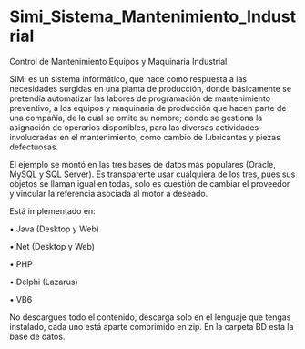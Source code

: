 # Simi_Sistema_Mantenimiento_Industrial
Control de Mantenimiento Equipos y Maquinaria Industrial

SIMI es un sistema informático, que nace como respuesta a las necesidades surgidas en una planta de producción, donde básicamente se pretendía automatizar las labores de programación de mantenimiento preventivo, a los equipos y maquinaria de producción que hacen parte de una compañía, de la cual se omite su nombre; donde se gestiona la asignación de operarios disponibles, para las diversas actividades involucradas en el mantenimiento, como cambio de lubricantes y piezas defectuosas.

El ejemplo se montó en las tres bases de datos más populares (Oracle, MySQL y SQL Server). Es transparente usar cualquiera de los tres, pues sus objetos se llaman igual en todas, solo es cuestión de cambiar el proveedor y vincular la referencia asociada al motor a deseado.

Está implementado en:

•	Java (Desktop y Web)

•	Net (Desktop y Web)

•	PHP

•	Delphi (Lazarus) 

•	VB6

No descargues todo el contenido, descarga solo en el lenguaje que tengas instalado, cada uno está aparte comprimido en zip. En la carpeta BD esta la base de datos.
